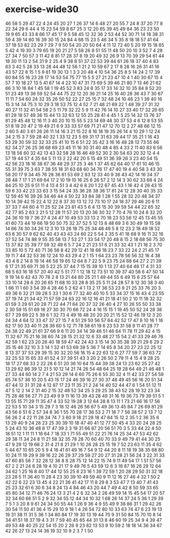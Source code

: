 # exercise-wide30
46
58
5
29
47
22
4
24
45
20
27
1
26
37
14
6
48
27
20
55
7
24
8
37
20
77
8
22
34
29
6
44
4
15
23
54
59
8
67
25
3
12
20
65
39
45
49
84
36
23
23
50
19
9
65
43
33
8
66
17
45
17
9
5
58
45
12
32
36
2
53
44
52
30
71
14
18
38
31
59
4
39
14
60
16
39
30
15
24
84
4
68
15
23
5
46
34
5
35
8
18
18
57
41
64
37
18
53
82
23
29
7
29
7
9
50
54
20
20
50
64
4
11
12
72
40
5
20
19
15
18
65
5
42
4
19
30
3
79
65
19
20
21
27
5
58
26
8
51
55
11
48
50
20
10
3
52
7
4
28
27
34
7
50
57
3
11
42
8
81
17
28
37
8
19
20
49
32
26
9
13
70
39
29
54
61
44
18
30
11
13
2
54
31
9
2
25
4
9
38
8
51
37
22
53
39
44
61
26
18
37
40
4
83
63
3
42
5
28
33
13
28
44
48
12
56
1
21
2
10
59
67
2
17
8
28
16
26
31
41
16
43
57
22
8
15
1
5
9
81
19
30
13
1
3
3
20
48
4
10
54
36
25
8
5
14
24
2
17
39
60
84
55
16
23
28
17
14
53
54
75
77
15
5
5
27
21
23
47
10
4
1
40
30
67
15
4
57
7
10
18
27
13
5
41
67
14
4
22
10
47
31
73
69
5
39
46
21
80
7
13
46
21
62
66
3
10
16
84
1
45
58
1
19
45
52
3
83
24
8
35
17
33
14
32
10
35
84
8
52
20
51
23
49
13
36
59
52
54
44
75
22
12
20
36
21
14
25
16
40
28
36
43
7
30
67
11
11
7
54
60
24
32
35
26
50
52
22
27
25
15
7
32
48
24
10
46
23
1
39
40
16
15
3
14
34
75
3
10
29
3
18
53
75
12
4
52
7
21
48
21
69
22
1
48
39
27
31
32
40
27
11
32
41
54
58
2
5
11
79
32
22
5
9
11
42
76
14
10
27
33
40
17
32
26
65
81
29
18
57
49
36
15
44
13
32
63
12
55
25
28
41
4
45
1
5
25
14
32
13
76
37
81
29
45
48
12
16
11
3
40
20
10
15
55
5
23
14
69
48
30
37
53
4
6
12
8
53
55
51
8
19
20
47
2
19
49
21
6
9
33
33
57
69
71
21
47
12
70
12
2
27
48
66
12
15
2
60
5
40
3
61
26
26
11
14
16
3
21
15
22
8
16
18
19
35
26
14
4
10
29
1
12
24
34
2
15
3
7
59
28
40
32
1
33
12
23
5
69
31
17
31
63
39
44
17
35
21
1
16
43
53
29
30
59
32
32
33
25
41
10
15
6
51
22
35
42
3
16
16
48
28
13
73
55
66
62
34
27
26
25
36
68
69
23
45
11
16
30
31
40
48
4
85
4
33
2
11
40
83
6
56
13
18
56
60
32
42
13
43
32
58
28
16
46
49
52
30
2
30
54
63
20
32
12
4
4
57
19
44
57
4
35
64
5
11
13
2
22
42
20
5
15
49
51
36
39
26
3
23
40
54
15
42
56
23
18
16
38
67
36
48
29
37
25
3
46
1
37
45
62
64
40
17
61
10
46
15
55
31
39
75
3
63
7
38
55
18
31
63
68
60
34
76
17
47
40
19
4
40
58
3
43
30
58
20
17
9
34
45
76
28
36
61
53
69
2
83
12
33
40
9
36
43
42
14
16
34
37
28
48
7
17
1
21
69
64
17
2
10
19
10
16
25
6
26
57
2
12
14
3
30
62
33
68
4
24
84
25
10
25
9
51
11
4
13
4
51
3
4
42
6
8
20
1
22
67
45
43
1
16
42
4
26
43
15
59
6
33
42
23
33
63
3
15
54
24
35
36
28
38
36
17
61
24
12
28
30
40
35
33
12
59
45
16
39
26
34
46
44
4
50
22
33
84
38
1
28
1
55
28
32
20
48
34
37
10
14
39
42
15
22
4
12
22
8
37
30
13
12
72
73
10
17
24
18
37
29
46
20
6
11
37
33
7
44
60
4
11
25
52
24
23
81
43
5
6
4
13
15
30
39
59
54
44
22
65
32
42
77
85
2
63
2
21
5
12
28
11
57
20
13
20
36
30
32
7
70
4
76
10
24
8
32
20
24
36
10
19
7
36
27
4
24
47
10
49
53
33
13
2
70
18
23
53
56
12
45
13
45
55
41
60
73
44
19
66
19
50
50
75
32
37
52
5
12
13
8
48
69
3
6
30
49
19
15
58
14
66
74
30
34
26
12
3
10
13
26
18
75
25
34
48
49
5
8
12
23
2
18
49
18
52
63
6
30
57
9
62
62
40
43
43
43
24
60
22
5
54
2
35
5
41
18
68
9
16
11
32
16
37
52
54
74
88
9
55
35
58
13
7
53
27
1
33
54
17
20
48
8
15
2
18
68
56
75
30
13
37
82
35
39
77
59
32
49
6
5
7
24
2
21
23
51
6
21
33
32
43
1
21
18
2
3
70
33
85
10
5
72
40
71
36
56
8
42
29
12
41
18
68
18
23
7
33
22
24
2
21
45
17
19
11
7
44
32
53
36
12
24
10
43
29
4
2
1
15
1
64
23
23
78
56
56
32
16
4
38
43
4
8
2
14
8
19
14
46
58
19
65
12
64
8
7
22
5
9
23
75
24
68
64
27
2
21
39
6
17
21
35
69
71
36
5
22
25
37
44
7
15
15
39
10
1
13
27
40
64
48
17
4
31
33
68
5
63
16
18
57
20
40
42
5
51
77
1
12
18
12
73
51
10
39
37
40
58
6
47
50
14
9
19
14
6
42
43
70
78
2
8
13
21
44
80
25
21
1
49
44
55
6
49
15
6
25
57
64
33
10
14
28
6
20
26
65
11
68
10
33
28
8
35
25
5
11
24
28
57
8
12
30
38
3
40
1
66
11
1
60
3
54
39
4
28
46
5
2
62
4
1
13
2
17
36
53
23
9
21
25
33
76
20
3
49
36
6
32
21
39
28
5
33
1
30
6
77
32
40
40
10
5
33
34
37
15
16
43
4
23
55
37
19
74
21
34
42
71
57
59
24
63
22
16
12
16
41
21
18
41
50
2
10
11
18
32
32
61
59
3
29
61
20
28
71
22
44
71
64
20
37
32
26
40
4
27
10
26
55
50
33
38
2
30
59
15
51
69
16
27
30
30
70
66
72
24
4
16
15
15
1
19
45
50
52
24
28
38
67
7
29
69
22
5
38
6
1
32
73
4
49
18
48
20
20
20
21
15
52
12
46
19
12
3
20
24
34
4
64
12
33
47
37
27
15
7
4
51
29
50
56
57
64
42
52
17
47
8
10
16
1
16
62
17
50
33
40
11
28
36
60
5
12
71
78
58
61
19
6
23
53
31
58
9
11
41
28
77
24
38
22
49
21
61
37
66
9
6
11
20
34
14
39
46
51
46
64
11
78
11
29
42
4
15
11
32
67
75
21
16
38
60
74
28
15
21
32
12
6
33
48
27
15
54
2
41
33
29
46
76
42
59
1
62
23
20
26
40
18
59
47
42
24
43
3
15
14
30
35
38
39
21
29
6
29
2
35
15
46
32
10
3
3
14
1
32
41
53
69
39
5
36
7
14
65
8
34
20
27
23
22
25
12
8
13
37
37
53
29
39
15
30
32
20
56
16
15
4
22
63
12
6
27
77
59
7
36
63
72
32
25
53
15
65
33
41
52
4
37
39
51
43
3
20
2
26
50
2
79
11
4
15
4
9
28
25
18
17
27
68
33
2
22
28
6
51
20
36
10
64
15
44
39
38
24
13
23
62
25
27
42
13
29
62
86
39
12
21
5
10
12
14
21
74
26
54
48
64
25
19
28
64
49
21
46
48
1
27
33
44
60
14
2
7
4
21
53
29
14
6
60
75
26
6
55
30
32
4
11
42
33
27
54
59
65
74
57
36
10
20
5
43
15
17
24
46
39
16
27
30
37
48
49
45
56
16
20
51
34
47
44
12
31
31
28
4
12
87
17
23
11
35
21
2
24
14
40
52
44
47
6
1
54
51
12
11
47
5
12
2
14
2
31
40
2
15
32
48
52
34
25
3
29
25
38
43
52
28
19
32
23
34
75
28
46
56
27
71
23
49
9
9
11
16
13
39
43
28
49
31
16
19
36
73
79
39
51
5
1
13
55
15
71
29
11
35
47
4
33
52
19
28
3
12
64
28
8
13
11
1
73
21
66
16
17
56
22
53
5
10
34
3
15
29
7
3
18
12
46
26
56
67
5
49
36
13
45
84
7
26
69
81
29
43
56
6
51
6
2
57
34
8
36
1
55
70
28
17
36
53
2
71
18
7
7
56
38
57
2
13
7
12
56
26
2
4
22
11
28
34
74
7
3
60
9
18
21
28
18
47
84
15
12
2
35
1
2
36
35
6
13
29
40
9
24
28
23
25
30
39
10
18
47
40
41
12
77
50
45
4
33
20
24
28
25
5
24
43
10
36
48
8
17
47
39
2
3
19
31
66
87
20
56
51
70
3
5
33
44
22
4
50
18
51
12
1
11
11
1
18
64
7
18
33
1
71
55
49
51
22
21
76
14
25
34
47
53
42
62
29
38
11
34
24
8
11
21
58
32
35
78
28
70
60
40
70
33
9
49
79
41
44
30
25
47
9
29
12
19
68
2
31
4
21
8
21
29
1
10
26
28
25
15
19
7
52
23
63
11
35
4
62
5
44
67
10
65
20
5
9
4
16
41
61
49
16
7
54
9
12
44
20
8
11
18
19
38
35
68
80
10
24
11
19
29
9
39
16
22
26
29
37
29
59
27
20
27
31
28
21
56
24
3
22
31
33
47
60
85
58
7
32
28
12
36
8
8
28
75
12
14
22
15
74
9
11
49
54
17
1
51
57
56
67
2
2
21
24
8
28
19
4
10
21
17
9
49
76
5
43
59
12
6
3
18
87
16
26
29
12
64
34
62
1
25
16
8
40
17
44
12
55
25
6
23
16
1
39
72
59
1
20
28
29
50
31
32
18
23
28
5
11
36
40
11
28
4
23
30
39
10
49
59
40
9
11
12
16
27
46
4
32
1
50
2
42
22
6
22
23
13
45
4
22
21
36
41
42
17
11
8
29
8
3
53
47
7
13
40
7
41
43
25
23
32
61
6
30
6
34
8
24
13
4
84
46
43
20
44
7
49
4
42
8
50
59
33
65
45
80
34
12
71
46
76
24
13
3
21
4
2
6
32
34
2
26
49
59
14
15
45
54
17
20
57
32
34
60
66
51
5
2
9
32
34
55
12
44
34
10
32
1
68
26
14
37
24
5
36
1
29
39
7
5
1
3
20
8
9
61
24
34
50
55
44
1
26
9
36
4
9
55
49
9
38
86
31
1
29
42
26
30
54
11
50
41
36
4
15
29
10
9
18
1
4
26
54
72
80
10
33
63
74
47
6
23
19
13
19
31
38
11
31
5
36
1
34
80
84
17
19
30
13
19
44
70
9
31
50
84
15
70
10
8
14
34
41
51
18
37
19
4
3
31
7
59
40
45
65
44
31
13
8
46
60
19
25
34
9
4
39
47
49
53
48
40
25
22
54
15
20
2
26
9
23
82
13
53
9
10
59
2
18
18
14
36
34
67
42
26
27
13
24
14
36
19
32
10
9
2
3
7
1
50
